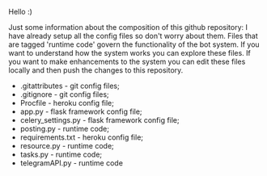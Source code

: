 Hello :)

Just some information about the composition of this github repository: I have already setup all the config files so don't worry about them. Files that are tagged 'runtime code' govern the functionality of the bot system. If you want to understand how the system works you can explore these files. If you want to make enhancements to the system you can edit these files locally and then push the changes to this repository.

- .gitattributes - git config files;
- .gitignore - git config files;
- Procfile - heroku config file;
- app.py - flask framework config file;
- celery_settings.py - flask framework config file;
- posting.py - runtime code;
- requirements.txt - heroku config file;
- resource.py - runtime code;
- tasks.py - runtime code;
- telegramAPI.py - runtime code
